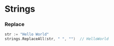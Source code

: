 # Strings

### Replace
```go
str := "Hello World"
strings.ReplaceAll(str, " ", "")  // HelloWorld
```
